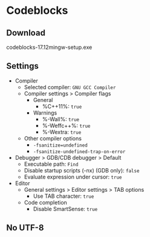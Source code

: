 # Codeblocks
## Download
codeblocks-17.12mingw-setup.exe
## Settings
- Compiler
	- Selected compiler: `GNU GCC Compiler`
	- Compiler settings > Compiler flags
		- General
			- %C++11%: `true`
		- Warnings
			- %-Wall%: `true`
			- %-Weffc++%: `true`
			- %-Wextra: `true`
	- Other compiler options
		- `-fsanitize=undefined`
		- `-fsanitize-undefined-trap-on-error`
- Debugger > GDB/CDB debugger > Default
	- Executable path: `Find`
	- Disable startup scripts (-nx) (GDB only): `false`
	- Evaluate expression under cursor: `true`
- Editor
	- General settings > Editor settings > TAB options
		- Use TAB character: `true`
	- Code completion
		- Disable SmartSense: `true`
## No UTF-8